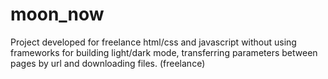 # moon_now
Project developed for freelance html/css and javascript without using frameworks for building light/dark mode, transferring parameters between pages by url and downloading files. (freelance)

